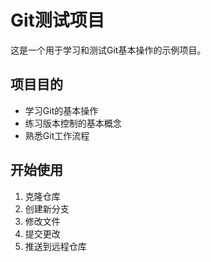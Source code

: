 # Git测试项目

这是一个用于学习和测试Git基本操作的示例项目。

## 项目目的

- 学习Git的基本操作
- 练习版本控制的基本概念
- 熟悉Git工作流程

## 开始使用

1. 克隆仓库
2. 创建新分支
3. 修改文件
4. 提交更改
5. 推送到远程仓库